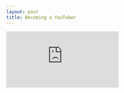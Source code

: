 ```yaml
---
layout: post
title: Becoming a YouTuber
---
```


<div class="video">
  <iframe src="https://www.youtube.com/embed/eFh\_AM38dwI" frameborder="0" allow="accelerometer; autoplay; clipboard-write; encrypted-media; gyroscope; picture-in-picture" allowfullscreen></iframe>
</div>
